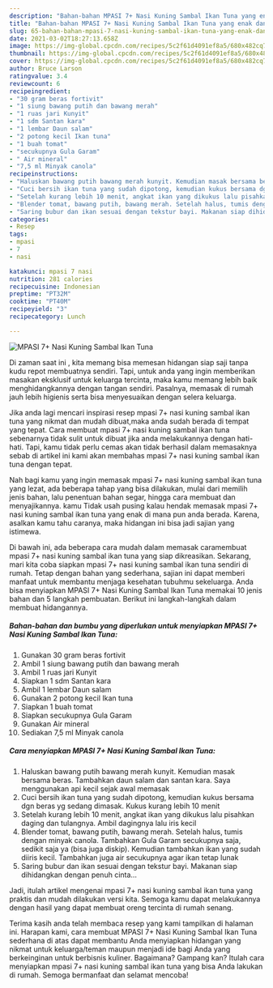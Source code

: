 ```yaml
---
description: "Bahan-bahan MPASI 7+ Nasi Kuning Sambal Ikan Tuna yang enak dan Mudah Dibuat"
title: "Bahan-bahan MPASI 7+ Nasi Kuning Sambal Ikan Tuna yang enak dan Mudah Dibuat"
slug: 65-bahan-bahan-mpasi-7-nasi-kuning-sambal-ikan-tuna-yang-enak-dan-mudah-dibuat
date: 2021-03-02T18:27:13.658Z
image: https://img-global.cpcdn.com/recipes/5c2f61d4091ef8a5/680x482cq70/mpasi-7-nasi-kuning-sambal-ikan-tuna-foto-resep-utama.jpg
thumbnail: https://img-global.cpcdn.com/recipes/5c2f61d4091ef8a5/680x482cq70/mpasi-7-nasi-kuning-sambal-ikan-tuna-foto-resep-utama.jpg
cover: https://img-global.cpcdn.com/recipes/5c2f61d4091ef8a5/680x482cq70/mpasi-7-nasi-kuning-sambal-ikan-tuna-foto-resep-utama.jpg
author: Bruce Larson
ratingvalue: 3.4
reviewcount: 6
recipeingredient:
- "30 gram beras fortivit"
- "1 siung bawang putih dan bawang merah"
- "1 ruas jari Kunyit"
- "1 sdm Santan kara"
- "1 lembar Daun salam"
- "2 potong kecil Ikan tuna"
- "1 buah tomat"
- "secukupnya Gula Garam"
- " Air mineral"
- "7,5 ml Minyak canola"
recipeinstructions:
- "Haluskan bawang putih bawang merah kunyit. Kemudian masak bersama beras. Tambahkan daun salam dan santan kara. Saya menggunakan api kecil sejak awal memasak"
- "Cuci bersih ikan tuna yang sudah dipotong, kemudian kukus bersama dgn beras yg sedang dimasak. Kukus kurang lebih 10 menit"
- "Setelah kurang lebih 10 menit, angkat ikan yang dikukus lalu pisahkan daging dan tulangnya. Ambil dagingnya lalu iris kecil"
- "Blender tomat, bawang putih, bawang merah. Setelah halus, tumis dengan minyak canola. Tambahkan Gula Garam secukupnya saja, sedikit saja ya (bisa juga diskip). Kemudian tambahkan ikan yang sudah diiris kecil. Tambahkan juga air secukupnya agar ikan tetap lunak"
- "Saring bubur dan ikan sesuai dengan tekstur bayi. Makanan siap dihidangkan dengan penuh cinta..."
categories:
- Resep
tags:
- mpasi
- 7
- nasi

katakunci: mpasi 7 nasi 
nutrition: 281 calories
recipecuisine: Indonesian
preptime: "PT32M"
cooktime: "PT40M"
recipeyield: "3"
recipecategory: Lunch

---
```



![MPASI 7+ Nasi Kuning Sambal Ikan Tuna](https://img-global.cpcdn.com/recipes/5c2f61d4091ef8a5/680x482cq70/mpasi-7-nasi-kuning-sambal-ikan-tuna-foto-resep-utama.jpg)

Di zaman  saat ini , kita memang bisa memesan hidangan siap saji tanpa kudu repot membuatnya sendiri. Tapi, untuk anda yang ingin memberikan masakan eksklusif untuk keluarga tercinta, maka kamu memang lebih baik menghidangkannya dengan tangan sendiri. Pasalnya, memasak di rumah jauh lebih higienis serta bisa menyesuaikan dengan selera keluarga.

Jika anda lagi mencari inspirasi resep mpasi 7+ nasi kuning sambal ikan tuna yang nikmat dan mudah dibuat,maka anda sudah berada di tempat yang tepat. Cara membuat mpasi 7+ nasi kuning sambal ikan tuna  sebenarnya tidak sulit untuk dibuat jika anda melakukannya dengan hati-hati. Tapi, kamu tidak perlu cemas akan tidak berhasil dalam memasaknya 
sebab di artikel ini kami akan membahas mpasi 7+ nasi kuning sambal ikan tuna dengan tepat.  



Nah bagi kamu yang ingin memasak mpasi 7+ nasi kuning sambal ikan tuna yang lezat, ada beberapa tahap yang bisa dilakukan, mulai dari memilih jenis bahan, lalu penentuan bahan segar, hingga cara membuat dan menyajikannya. kamu Tidak usah pusing kalau hendak memasak mpasi 7+ nasi kuning sambal ikan tuna yang enak di mana pun anda berada. Karena, asalkan kamu  tahu caranya, maka hidangan ini bisa jadi sajian yang istimewa.

Di bawah ini, ada beberapa cara mudah dalam memasak caramembuat mpasi 7+ nasi kuning sambal ikan tuna yang siap dikreasikan. Sekarang, mari kita coba siapkan mpasi 7+ nasi kuning sambal ikan tuna sendiri di rumah. Tetap dengan bahan yang sederhana, sajian ini dapat memberi manfaat untuk membantu menjaga kesehatan tubuhmu sekeluarga. Anda bisa menyiapkan MPASI 7+ Nasi Kuning Sambal Ikan Tuna memakai 10 jenis bahan dan 5 langkah pembuatan. Berikut ini langkah-langkah dalam membuat hidangannya.

<!--inarticleads1-->

##### Bahan-bahan dan bumbu yang diperlukan untuk menyiapkan MPASI 7+ Nasi Kuning Sambal Ikan Tuna:

1. Gunakan 30 gram beras fortivit
1. Ambil 1 siung bawang putih dan bawang merah
1. Ambil 1 ruas jari Kunyit
1. Siapkan 1 sdm Santan kara
1. Ambil 1 lembar Daun salam
1. Gunakan 2 potong kecil Ikan tuna
1. Siapkan 1 buah tomat
1. Siapkan secukupnya Gula Garam
1. Gunakan  Air mineral
1. Sediakan 7,5 ml Minyak canola




<!--inarticleads2-->

##### Cara menyiapkan MPASI 7+ Nasi Kuning Sambal Ikan Tuna:

1. Haluskan bawang putih bawang merah kunyit. Kemudian masak bersama beras. Tambahkan daun salam dan santan kara. Saya menggunakan api kecil sejak awal memasak
1. Cuci bersih ikan tuna yang sudah dipotong, kemudian kukus bersama dgn beras yg sedang dimasak. Kukus kurang lebih 10 menit
1. Setelah kurang lebih 10 menit, angkat ikan yang dikukus lalu pisahkan daging dan tulangnya. Ambil dagingnya lalu iris kecil
1. Blender tomat, bawang putih, bawang merah. Setelah halus, tumis dengan minyak canola. Tambahkan Gula Garam secukupnya saja, sedikit saja ya (bisa juga diskip). Kemudian tambahkan ikan yang sudah diiris kecil. Tambahkan juga air secukupnya agar ikan tetap lunak
1. Saring bubur dan ikan sesuai dengan tekstur bayi. Makanan siap dihidangkan dengan penuh cinta...




Jadi, itulah artikel mengenai  mpasi 7+ nasi kuning sambal ikan tuna  yang praktis dan mudah dilakukan versi kita. Semoga kamu dapat melakukannya dengan hasil yang dapat membuat oreng tercinta di rumah senang. 

Terima kasih anda telah membaca resep yang kami tampilkan di halaman ini. Harapan kami, cara membuat  MPASI 7+ Nasi Kuning Sambal Ikan Tuna sederhana di atas dapat membantu Anda menyiapkan hidangan yang nikmat untuk keluarga/teman maupun menjadi ide bagi Anda yang berkeinginan untuk berbisnis kuliner. Bagaimana? Gampang kan? Itulah cara menyiapkan mpasi 7+ nasi kuning sambal ikan tuna yang bisa Anda lakukan di rumah. Semoga bermanfaat dan selamat mencoba!

